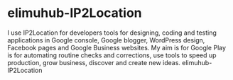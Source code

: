 # elimuhub-IP2Location
  I use IP2Location for developers tools for designing, coding and testing applications in Google console, Google blogger, WordPress design, Facebook pages and Google Business websites. My aim is for Google Play is for automating routine checks and corrections, use tools to speed up production, grow business, discover and create new ideas. elimuhub-IP2Location
